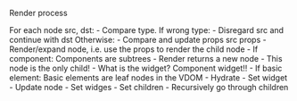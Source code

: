 

Render process


For each node src, dst:
    - Compare type. 
      If wrong type:
        - Disregard src and continue with dst
      Otherwise:
        - Compare and update props src props
    - Render/expand node, i.e. use the props to render the child node
        - If component:
            Components are subtrees
            - Render returns a new node
            - This node is the only child!
            - What is the widget? Component widget!!
        - If basic element:
            Basic elements are leaf nodes in the VDOM
            - Hydrate
            - Set widget
    - Update node
        - Set widges
        - Set children
    - Recursively go through children